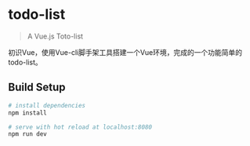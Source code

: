 # todo-list

> A Vue.js Toto-list

初识Vue，使用Vue-cli脚手架工具搭建一个Vue环境，完成的一个功能简单的todo-list。

## Build Setup

``` bash
# install dependencies
npm install

# serve with hot reload at localhost:8080
npm run dev


```

